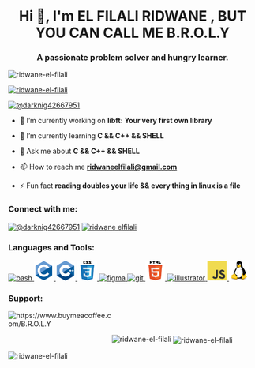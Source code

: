 <h1 align="center">Hi 👋, I'm EL FILALI RIDWANE , BUT YOU CAN CALL ME B.R.O.L.Y</h1>
<h3 align="center">A passionate problem solver and hungry learner.</h3>

<p align="left"> <img src="https://komarev.com/ghpvc/?username=ridwane-el-filali&label=Profile%20views&color=0e75b6&style=flat" alt="ridwane-el-filali" /> </p>

<p align="left"> <a href="https://github.com/ryo-ma/github-profile-trophy"><img src="https://github-profile-trophy.vercel.app/?username=ridwane-el-filali" alt="ridwane-el-filali" /></a> </p>

<p align="left"> <a href="https://twitter.com/@darknig42667951" target="blank"><img src="https://img.shields.io/twitter/follow/@darknig42667951?logo=twitter&style=for-the-badge" alt="@darknig42667951" /></a> </p>

- 🔭 I’m currently working on **libft: Your very first own library**

- 🌱 I’m currently learning **C && C++ && SHELL**

- 💬 Ask me about **C && C++ && SHELL**

- 📫 How to reach me **ridwaneelfilali@gmail.com**

- ⚡ Fun fact **reading doubles your life && every thing in linux is a file**

<h3 align="left">Connect with me:</h3>
<p align="left">
<a href="https://twitter.com/@darknig42667951" target="blank"><img align="center" src="https://raw.githubusercontent.com/rahuldkjain/github-profile-readme-generator/master/src/images/icons/Social/twitter.svg" alt="@darknig42667951" height="30" width="40" /></a>
<a href="https://linkedin.com/in/ridwane elfilali" target="blank"><img align="center" src="https://raw.githubusercontent.com/rahuldkjain/github-profile-readme-generator/master/src/images/icons/Social/linked-in-alt.svg" alt="ridwane elfilali" height="30" width="40" /></a>
</p>

<h3 align="left">Languages and Tools:</h3>
<p align="left"> <a href="https://www.gnu.org/software/bash/" target="_blank" rel="noreferrer"> <img src="https://www.vectorlogo.zone/logos/gnu_bash/gnu_bash-icon.svg" alt="bash" width="40" height="40"/> </a> <a href="https://www.cprogramming.com/" target="_blank" rel="noreferrer"> <img src="https://raw.githubusercontent.com/devicons/devicon/master/icons/c/c-original.svg" alt="c" width="40" height="40"/> </a> <a href="https://www.w3schools.com/cpp/" target="_blank" rel="noreferrer"> <img src="https://raw.githubusercontent.com/devicons/devicon/master/icons/cplusplus/cplusplus-original.svg" alt="cplusplus" width="40" height="40"/> </a> <a href="https://www.w3schools.com/css/" target="_blank" rel="noreferrer"> <img src="https://raw.githubusercontent.com/devicons/devicon/master/icons/css3/css3-original-wordmark.svg" alt="css3" width="40" height="40"/> </a> <a href="https://www.figma.com/" target="_blank" rel="noreferrer"> <img src="https://www.vectorlogo.zone/logos/figma/figma-icon.svg" alt="figma" width="40" height="40"/> </a> <a href="https://git-scm.com/" target="_blank" rel="noreferrer"> <img src="https://www.vectorlogo.zone/logos/git-scm/git-scm-icon.svg" alt="git" width="40" height="40"/> </a> <a href="https://www.w3.org/html/" target="_blank" rel="noreferrer"> <img src="https://raw.githubusercontent.com/devicons/devicon/master/icons/html5/html5-original-wordmark.svg" alt="html5" width="40" height="40"/> </a> <a href="https://www.adobe.com/in/products/illustrator.html" target="_blank" rel="noreferrer"> <img src="https://www.vectorlogo.zone/logos/adobe_illustrator/adobe_illustrator-icon.svg" alt="illustrator" width="40" height="40"/> </a> <a href="https://developer.mozilla.org/en-US/docs/Web/JavaScript" target="_blank" rel="noreferrer"> <img src="https://raw.githubusercontent.com/devicons/devicon/master/icons/javascript/javascript-original.svg" alt="javascript" width="40" height="40"/> </a> <a href="https://www.linux.org/" target="_blank" rel="noreferrer"> <img src="https://raw.githubusercontent.com/devicons/devicon/master/icons/linux/linux-original.svg" alt="linux" width="40" height="40"/> </a> </p>

<h3 align="left">Support:</h3>
<p><a href="https://www.buymeacoffee.com/https://www.buymeacoffee.com/B.R.O.L.Y"> <img align="left" src="https://cdn.buymeacoffee.com/buttons/v2/default-yellow.png" height="50" width="210" alt="https://www.buymeacoffee.com/B.R.O.L.Y" /></a></p><br><br>
<P></P>

<p><img align="left" src="https://github-readme-stats.vercel.app/api/top-langs?username=ridwane-el-filali&show_icons=true&locale=en&layout=compact" alt="ridwane-el-filali" /></p>

<p>&nbsp;<img align="center" src="https://github-readme-stats.vercel.app/api?username=ridwane-el-filali&show_icons=true&locale=en" alt="ridwane-el-filali" /></p>

<p><img align="center" src="https://github-readme-streak-stats.herokuapp.com/?user=ridwane-el-filali&" alt="ridwane-el-filali" /></p>

